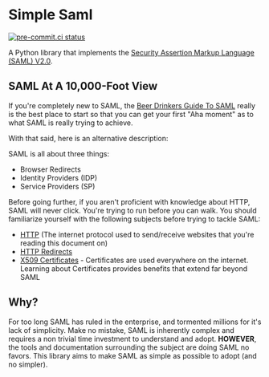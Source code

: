 # Simple Saml

[![pre-commit.ci status](https://results.pre-commit.ci/badge/github/lukepafford/simple-saml/main.svg)](https://results.pre-commit.ci/latest/github/lukepafford/simple-saml/main)

A Python library that implements the [Security Assertion Markup Language (SAML) V2.0](http://saml.xml.org/saml-specifications).


## SAML At A 10,000-Foot View

If you're completely new to SAML, the [Beer Drinkers Guide To SAML](https://duo.com/blog/the-beer-drinkers-guide-to-saml) really is the best place to start so that you can get your first "Aha moment" as to what SAML is really trying to achieve.

With that said, here is an alternative description:

SAML is all about three things:

* Browser Redirects
* Identity Providers (IDP)
* Service Providers (SP)

Before going further, if you aren't proficient with knowledge about HTTP, SAML will never click. You're trying to run before you can walk. You should familiarize yourself with the following subjects before trying to tackle SAML:

* [HTTP](https://developer.mozilla.org/en-US/docs/Web/HTTP) (The internet protocol used to send/receive websites that you're reading this document on)
* [HTTP Redirects](https://developer.mozilla.org/en-US/docs/Web/HTTP/Redirections)
* [X509 Certificates](https://en.wikipedia.org/wiki/X.509) - Certificates are used everywhere on the internet. Learning about Certificates provides benefits that extend far beyond SAML

## Why?

For too long SAML has ruled in the enterprise, and tormented millions for it's lack of simplicity. Make no mistake, SAML is inherently complex and requires a non trivial time investment to understand and adopt. **HOWEVER**, the tools and documentation surrounding the subject are doing SAML no favors. This library aims to make SAML as simple as possible to adopt (and no simpler).
